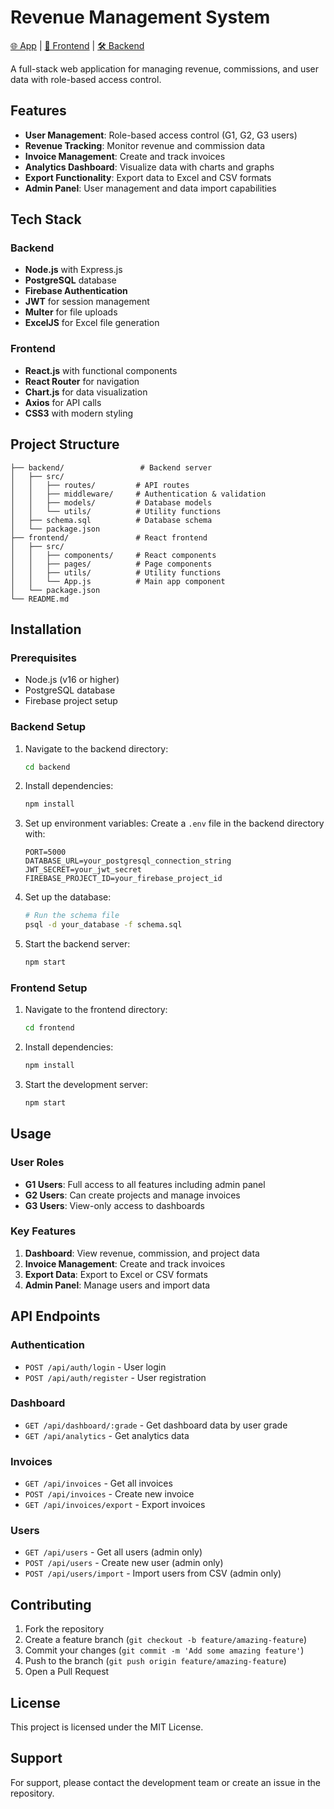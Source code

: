 # Revenue Management System

[🌐 App](https://finops-clean-po9r.vercel.app/login) | [🚀 Frontend](./frontend/) | [🛠️ Backend](./backend/)

A full-stack web application for managing revenue, commissions, and user data with role-based access control.

## Features

- **User Management**: Role-based access control (G1, G2, G3 users)
- **Revenue Tracking**: Monitor revenue and commission data
- **Invoice Management**: Create and track invoices
- **Analytics Dashboard**: Visualize data with charts and graphs
- **Export Functionality**: Export data to Excel and CSV formats
- **Admin Panel**: User management and data import capabilities

## Tech Stack

### Backend
- **Node.js** with Express.js
- **PostgreSQL** database
- **Firebase Authentication**
- **JWT** for session management
- **Multer** for file uploads
- **ExcelJS** for Excel file generation

### Frontend
- **React.js** with functional components
- **React Router** for navigation
- **Chart.js** for data visualization
- **Axios** for API calls
- **CSS3** with modern styling

## Project Structure

```
├── backend/                 # Backend server
│   ├── src/
│   │   ├── routes/         # API routes
│   │   ├── middleware/     # Authentication & validation
│   │   ├── models/         # Database models
│   │   └── utils/          # Utility functions
│   ├── schema.sql          # Database schema
│   └── package.json
├── frontend/               # React frontend
│   ├── src/
│   │   ├── components/     # React components
│   │   ├── pages/          # Page components
│   │   ├── utils/          # Utility functions
│   │   └── App.js          # Main app component
│   └── package.json
└── README.md
```

## Installation

### Prerequisites
- Node.js (v16 or higher)
- PostgreSQL database
- Firebase project setup

### Backend Setup
1. Navigate to the backend directory:
   ```bash
   cd backend
   ```

2. Install dependencies:
   ```bash
   npm install
   ```

3. Set up environment variables:
   Create a `.env` file in the backend directory with:
   ```
   PORT=5000
   DATABASE_URL=your_postgresql_connection_string
   JWT_SECRET=your_jwt_secret
   FIREBASE_PROJECT_ID=your_firebase_project_id
   ```

4. Set up the database:
   ```bash
   # Run the schema file
   psql -d your_database -f schema.sql
   ```

5. Start the backend server:
   ```bash
   npm start
   ```

### Frontend Setup
1. Navigate to the frontend directory:
   ```bash
   cd frontend
   ```

2. Install dependencies:
   ```bash
   npm install
   ```

3. Start the development server:
   ```bash
   npm start
   ```

## Usage

### User Roles
- **G1 Users**: Full access to all features including admin panel
- **G2 Users**: Can create projects and manage invoices
- **G3 Users**: View-only access to dashboards

### Key Features
1. **Dashboard**: View revenue, commission, and project data
2. **Invoice Management**: Create and track invoices
3. **Export Data**: Export to Excel or CSV formats
4. **Admin Panel**: Manage users and import data

## API Endpoints

### Authentication
- `POST /api/auth/login` - User login
- `POST /api/auth/register` - User registration

### Dashboard
- `GET /api/dashboard/:grade` - Get dashboard data by user grade
- `GET /api/analytics` - Get analytics data

### Invoices
- `GET /api/invoices` - Get all invoices
- `POST /api/invoices` - Create new invoice
- `GET /api/invoices/export` - Export invoices

### Users
- `GET /api/users` - Get all users (admin only)
- `POST /api/users` - Create new user (admin only)
- `POST /api/users/import` - Import users from CSV (admin only)

## Contributing

1. Fork the repository
2. Create a feature branch (`git checkout -b feature/amazing-feature`)
3. Commit your changes (`git commit -m 'Add some amazing feature'`)
4. Push to the branch (`git push origin feature/amazing-feature`)
5. Open a Pull Request

## License

This project is licensed under the MIT License.

## Support

For support, please contact the development team or create an issue in the repository. 